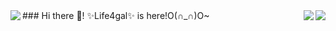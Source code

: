 <img align="right" src="https://github-readme-stats.vercel.app/api/top-langs/?username=Life4gal&hide=html&show_icons=true&theme=synthwave"/>
### Hi there 👋! ✨Life4gal✨ is here!O(∩_∩)O~





<img align="left" src="https://github-readme-stats.vercel.app/api?username=Life4gal&show_icons=true&theme=synthwave"/>
<img align="right" src="https://github-readme-stats.vercel.app/api/wakatime?username=Life4gal&show_icons=true&theme=synthwave"/>
